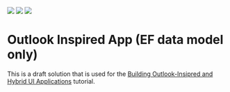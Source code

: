 <!-- default badges list -->
![](https://img.shields.io/endpoint?url=https://codecentral.devexpress.com/api/v1/VersionRange/128658810/18.2.2%2B)
[![](https://img.shields.io/badge/Open_in_DevExpress_Support_Center-FF7200?style=flat-square&logo=DevExpress&logoColor=white)](https://supportcenter.devexpress.com/ticket/details/T201656)
[![](https://img.shields.io/badge/📖_How_to_use_DevExpress_Examples-e9f6fc?style=flat-square)](https://docs.devexpress.com/GeneralInformation/403183)
<!-- default badges end -->
# Outlook Inspired App (EF data model only)


This is a draft solution that is used for the <a href="https://documentation.devexpress.com/#WPF/CustomDocument17922">Building Outlook-Insipred and Hybrid UI Applications</a> tutorial.

<br/>



